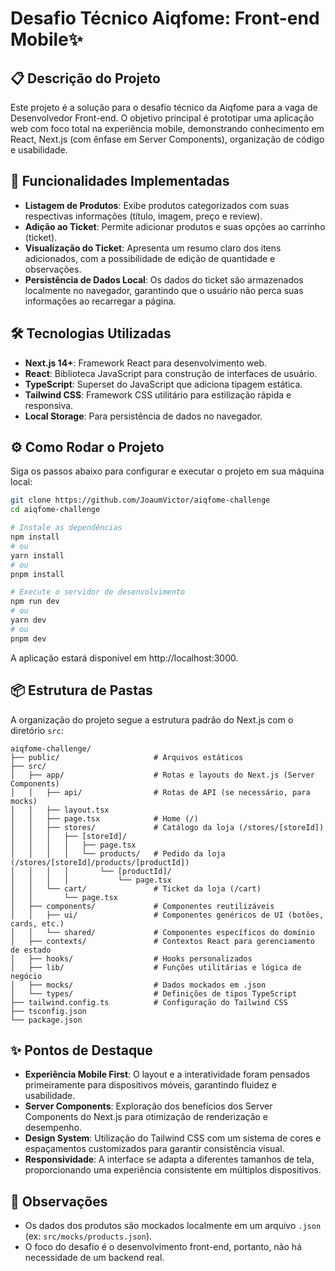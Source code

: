# Desafio Técnico Aiqfome: Front-end Mobile✨

## 📋 Descrição do Projeto

Este projeto é a solução para o desafio técnico da Aiqfome para a vaga de Desenvolvedor Front-end. O objetivo principal é prototipar uma aplicação web com foco total na experiência mobile, demonstrando conhecimento em React, Next.js (com ênfase em Server Components), organização de código e usabilidade.

## 🚀 Funcionalidades Implementadas

- **Listagem de Produtos**: Exibe produtos categorizados com suas respectivas informações (título, imagem, preço e review).
- **Adição ao Ticket**: Permite adicionar produtos e suas opções ao carrinho (ticket).
- **Visualização do Ticket**: Apresenta um resumo claro dos itens adicionados, com a possibilidade de edição de quantidade e observações.
- **Persistência de Dados Local**: Os dados do ticket são armazenados localmente no navegador, garantindo que o usuário não perca suas informações ao recarregar a página.

## 🛠️ Tecnologias Utilizadas

- **Next.js 14+**: Framework React para desenvolvimento web.
- **React**: Biblioteca JavaScript para construção de interfaces de usuário.
- **TypeScript**: Superset do JavaScript que adiciona tipagem estática.
- **Tailwind CSS**: Framework CSS utilitário para estilização rápida e responsiva.
- **Local Storage**: Para persistência de dados no navegador.

## ⚙️ Como Rodar o Projeto

Siga os passos abaixo para configurar e executar o projeto em sua máquina local:

```bash
git clone https://github.com/JoaumVictor/aiqfome-challenge
cd aiqfome-challenge

# Instale as dependências
npm install
# ou
yarn install
# ou
pnpm install

# Execute o servidor de desenvolvimento
npm run dev
# ou
yarn dev
# ou
pnpm dev
```

A aplicação estará disponível em http://localhost:3000.

## 📦 Estrutura de Pastas

A organização do projeto segue a estrutura padrão do Next.js com o diretório `src`:

```
aiqfome-challenge/
├── public/                     # Arquivos estáticos
├── src/
│   ├── app/                    # Rotas e layouts do Next.js (Server Components)
│   │   ├── api/                # Rotas de API (se necessário, para mocks)
│   │   ├── layout.tsx
│   │   ├── page.tsx            # Home (/)
│   │   ├── stores/             # Catálogo da loja (/stores/[storeId])
│   │   │   ├── [storeId]/
│   │   │   │   ├── page.tsx
│   │   │   │   └── products/   # Pedido da loja (/stores/[storeId]/products/[productId])
│   │   │   │       └── [productId]/
│   │   │   │           └── page.tsx
│   │   └── cart/               # Ticket da loja (/cart)
│   │       └── page.tsx
│   ├── components/             # Componentes reutilizáveis
│   │   ├── ui/                 # Componentes genéricos de UI (botões, cards, etc.)
│   │   └── shared/             # Componentes específicos do domínio
│   ├── contexts/               # Contextos React para gerenciamento de estado
│   ├── hooks/                  # Hooks personalizados
│   ├── lib/                    # Funções utilitárias e lógica de negócio
│   ├── mocks/                  # Dados mockados em .json
│   └── types/                  # Definições de tipos TypeScript
├── tailwind.config.ts          # Configuração do Tailwind CSS
├── tsconfig.json
└── package.json
```

## ✨ Pontos de Destaque

- **Experiência Mobile First**: O layout e a interatividade foram pensados primeiramente para dispositivos móveis, garantindo fluidez e usabilidade.
- **Server Components**: Exploração dos benefícios dos Server Components do Next.js para otimização de renderização e desempenho.
- **Design System**: Utilização do Tailwind CSS com um sistema de cores e espaçamentos customizados para garantir consistência visual.
- **Responsividade**: A interface se adapta a diferentes tamanhos de tela, proporcionando uma experiência consistente em múltiplos dispositivos.

## 📝 Observações

- Os dados dos produtos são mockados localmente em um arquivo `.json` (ex: `src/mocks/products.json`).
- O foco do desafio é o desenvolvimento front-end, portanto, não há necessidade de um backend real.
